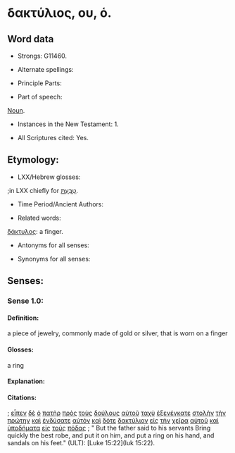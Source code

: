# δακτύλιος, ου, ὁ.

<!-- Status: S2=NeedsFinalCheck -->
<!-- Lexica used for edits: BDAG LN CVB  -->

## Word data

* Strongs: G11460.


* Alternate spellings:

* Principle Parts: 

* Part of speech: 

[Noun](http://ugg.readthedocs.io/en/latest/noun.html). 

* Instances in the New Testament: 1.

* All Scriptures cited: Yes.

## Etymology: 

* LXX/Hebrew glosses: 

;in LXX chiefly for [טַבַּעַת](//en-uhal/H2885).

* Time Period/Ancient Authors: 

* Related words: 

[δάκτυλος](../G11470/01.md):  a finger.

* Antonyms for all senses:

* Synonyms for all senses: 


## Senses:


### Sense  1.0: 

#### Definition: 

a piece of jewelry, commonly made of gold or silver, that is worn on a finger

#### Glosses: 

a ring

#### Explanation: 

#### Citations: 

; [εἶπεν](../G30040/01.md) [δὲ](../G11610/01.md) [ὁ](../G35880/01.md) [πατὴρ](../G39620/01.md) [πρὸς](../G43140/01.md) [τοὺς](../G35880/01.md) [δούλους](../G14010/01.md) [αὐτοῦ](../G08460/01.md) [ταχὺ](../G50350/01.md) [ἐξενέγκατε](../G16270/01.md) [στολὴν](../G47490/01.md) [τὴν](../G35880/01.md) [πρώτην](../G44130/01.md) [καὶ](../G25320/01.md) [ἐνδύσατε](../G17460/01.md) [αὐτόν](../G08460/01.md) [καὶ](../G25320/01.md) [δότε](../G13250/01.md) [δακτύλιον](../G11460/01.md) [εἰς](../G15190/01.md) [τὴν](../G35880/01.md) [χεῖρα](../G54950/01.md) [αὐτοῦ](../G08460/01.md) [καὶ](../G25320/01.md) [ὑποδήματα](../G52660/01.md) [εἰς](../G15190/01.md) [τοὺς](../G35880/01.md) [πόδας](../G42280/01.md)
; " But the father said to his servants Bring quickly the best robe, and put it on him, and put a ring on his hand, and sandals on his feet." (ULT): 
[Luke 15:22](luk 15:22).